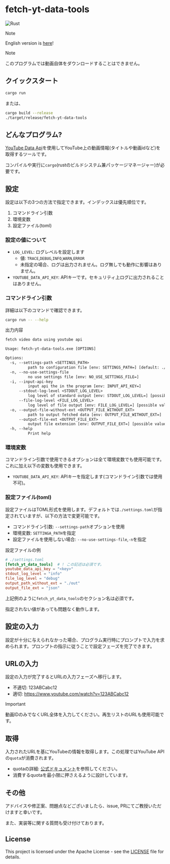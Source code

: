 # fetch-yt-data-tools

![Rust](https://img.shields.io/badge/-Rust-6e412b.svg?logo=rust&style=plastic)

> [!NOTE]
> English version is [here](readme-en.md)!
<!-- >> [!NOTE]
> このリポジトリを使用した[video_downloader]()では、動画自体のダウンロードも可能です。 -->

> [!NOTE]
> このプログラムでは動画自体をダウンロードすることはできません。

## クイックスタート

```bash
cargo run
```

または、

```bash
cargo build --release
./target/release/fetch-yt-data-tools
```

## どんなプログラム?

[YouTube Data Api](https://developers.google.com/youtube/v3)を使用してYouTube上の動画情報(タイトルや動画idなど)を取得するツールです。

コンパイルや実行に`cargo`(rustのビルドシステム兼パッケージマネージャー)が必要です。

## 設定

設定は以下の3つの方法で指定できます。インデックスは優先順位です。

1. コマンドライン引数
2. 環境変数
3. 設定ファイル(toml)

### 設定の値について

- `LOG_LEVEL`: ログレベルを設定します
    - 値: `TRACE`,`DEBUG`,`INFO`,`WARN`,`ERROR`
    - 未指定の場合、ログは出力されません。ログ無しでも動作に影響はありません。
- `YOUTUBE_DATA_API_KEY`: APIキーです。セキュリティ上ログに出力されることはありません。

### コマンドライン引数

詳細は以下のコマンドで確認できます。

```bash
cargo run -- --help
```

出力内容

```txt
fetch video data using youtube api

Usage: fetch-yt-data-tools.exe [OPTIONS]

Options:
  -s, --settings-path <SETTINGS_PATH>
          path to configuration file [env: SETTINGS_PATH=] [default: ./settings.toml]
  -n, --no-use-settings-file
          no use settings file [env: NO_USE_SETTINGS_FILE=]
  -i, --input-api-key
          input api the in the program [env: INPUT_API_KEY=]
      --stdout-log-level <STDOUT_LOG_LEVEL>
          log level of standard output [env: STDOUT_LOG_LEVEL=] [possible values: trace, debug, info, warn, error]
      --file-log-level <FILE_LOG_LEVEL>
          log level of file output [env: FILE_LOG_LEVEL=] [possible values: trace, debug, info, warn, error]
  -o, --output-file-without-ext <OUTPUT_FILE_WITHOUT_EXT>
          path to output fetched data [env: OUTPUT_FILE_WITHOUT_EXT=]
      --output-file-ext <OUTPUT_FILE_EXT>
          output file extension [env: OUTPUT_FILE_EXT=] [possible values: json, yaml]
  -h, --help
          Print help
```

### 環境変数

コマンドライン引数で使用できるオプションは全て環境変数でも使用可能です。これに加え以下の変数も使用できます。

- `YOUTUBE_DATA_API_KEY`: APIキーを指定します(コマンドライン引数では使用不可)。

### 設定ファイル(toml)

設定ファイルはTOML形式を使用します。デフォルトでは`./settings.toml`が指定されていますが、以下の方法で変更可能です。

- コマンドライン引数: `--settings-path`オプションを使用
- 環境変数: `SETTINGA_PATH`を指定
- 設定ファイルを使用しない場合: `--no-use-settings-file`,`-n`を指定

設定ファイルの例

```toml
# ./settings.toml
[fetch_yt_data_tools]  # ! この記述は必須です。
youtube_data_api_key = "<key>"
stdout_log_level = "info"
file_log_level = "debug"
output_path_without_ext = "./out"
output_file_ext = "json"
```

上記例のように`fetch_yt_data_tools`のセクション名は必須です。

指定されない値があっても問題なく動作します。

## 設定の入力

設定が十分に与えられなかった場合、プログラム実行時にプロンプトで入力を求められます。プロンプトの指示に従うことで設定フェーズを完了できます。

## URLの入力

設定の入力が完了するとURLの入力フェーズへ移行します。

- 不適切: 123ABCabc12
- 適切: https://www.youtube.com/watch?v=123ABCabc12

> [!IMPORTANT]
> 動画IDのみでなくURL全体を入力してください。再生リストのURLも使用可能です。

## 取得

入力されたURLを基にYouTubeの情報を取得します。この処理ではYouTube APIの`quota`が消費されます。

- quotaの詳細: [公式ドキュメント](https://developers.google.com/youtube/v3/determine_quota_cost)を参照してください。
- 消費するquotaを最小限に押さえるように設計しています。

## その他

アドバイスや修正案、問題点などございましたら、issue, PRにてご教授いただけますと幸いです。

また、実装等に関する質問も受け付けております。

## License

This project is licensed under the Apache License - see the [LICENSE](./LICENSE) file for details.
